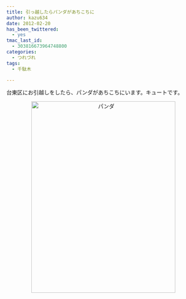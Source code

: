 ```yaml
---
title: 引っ越したらパンダがあちこちに
author: kazu634
date: 2012-02-20
has_been_twittered:
  - yes
tmac_last_id:
  - 303816673964748800
categories:
  - つれづれ
tags:
  - 千駄木

---
```

台東区にお引越しをしたら、パンダがあちこちにいます。キュートです。

<p style="text-align: center;">
<a href="http://www.flickr.com/photos/42332031@N02/6902547975/" onclick="__gaTracker('send', 'event', 'outbound-article', 'http://www.flickr.com/photos/42332031@N02/6902547975/', '');" title="パンダ by kazu634, on Flickr"><img class="aligncenter" src="http://farm8.staticflickr.com/7038/6902547975_589e0dfd1d.jpg" alt="パンダ" width="375" height="500" /></a>
</p>
